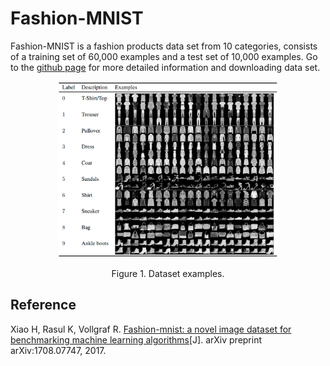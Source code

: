 # Fashion-MNIST
 Fashion-MNIST is a fashion products data set from 10 categories,  consists of a training set of 60,000 examples and a test set of 10,000 examples. Go to the [github page](https://github.com/zalandoresearch/fashion-mnist#get-the-data) for more detailed information and downloading data set.

 <p align="center"><img src="./fig-example-Fashion.png" width="70%"/></p>

 <p align="center">Figure 1. Dataset examples.</p>


## Reference
Xiao H, Rasul K, Vollgraf R. [Fashion-mnist: a novel image dataset for benchmarking machine learning algorithms](https://arxiv.org/abs/1708.07747)[J]. arXiv preprint arXiv:1708.07747, 2017.
